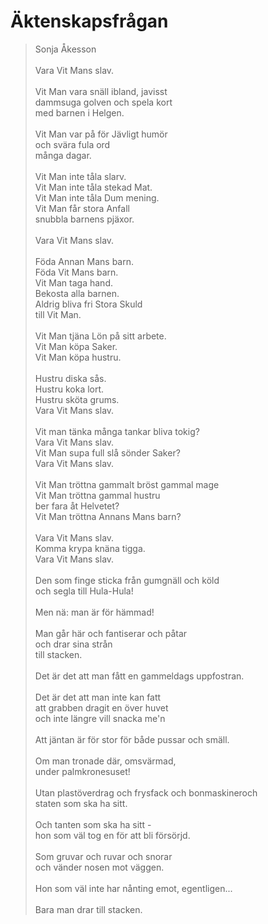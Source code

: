 # Äktenskapsfrågan  
> Sonja Åkesson  
    
Vara Vit Mans slav.  
    
Vit Man vara snäll ibland, javisst  
dammsuga golven och spela kort  
med barnen i Helgen.  
    
Vit Man var på för Jävligt humör  
och svära fula ord  
många dagar.  
    
Vit Man inte tåla slarv.  
Vit Man inte tåla stekad Mat.  
Vit Man inte tåla Dum mening.  
Vit Man får stora Anfall  
snubbla barnens pjäxor.  
    
Vara Vit Mans slav.  
    
Föda Annan Mans barn.  
Föda Vit Mans barn.  
Vit Man taga hand.  
Bekosta alla barnen.  
Aldrig bliva fri Stora Skuld  
till Vit Man.  
    
Vit Man tjäna Lön på sitt arbete.  
Vit Man köpa Saker.  
Vit Man köpa hustru.  
    
Hustru diska sås.  
Hustru koka lort.  
Hustru sköta grums.  
Vara Vit Mans slav.  
    
Vit man tänka många tankar bliva tokig?  
Vara Vit Mans slav.  
Vit Man supa full slå sönder Saker?  
Vara Vit Mans slav.  
    
Vit Man tröttna gammalt bröst gammal mage  
Vit Man tröttna gammal hustru  
ber fara åt Helvetet?  
Vit Man tröttna Annans Mans barn?  
    
Vara Vit Mans slav.  
Komma krypa knäna tigga.  
Vara Vit Mans slav.  
    
Den som finge sticka från gumgnäll och köld  
och segla till Hula-Hula!  
    
Men nä: man är för hämmad!  
    
Man går här och fantiserar och påtar  
och drar sina strån  
till stacken.  
    
Det är det att man fått en gammeldags uppfostran.  
    
Det är det att man inte kan fatt  
att grabben dragit en över huvet  
och inte längre vill snacka me'n  
    
Att jäntan är för stor för både pussar och smäll.  
    
Om man tronade där, omsvärmad,  
under palmkronesuset!  
    
Utan plastöverdrag och frysfack och bonmaskineroch  
staten som ska ha sitt.  
    
Och tanten som ska ha sitt -  
hon som väl tog en för att bli försörjd.  
    
Som gruvar och ruvar och snorar  
och vänder nosen mot väggen.  
    
Hon som väl inte har nånting emot, egentligen...  
    
Bara man drar till stacken.